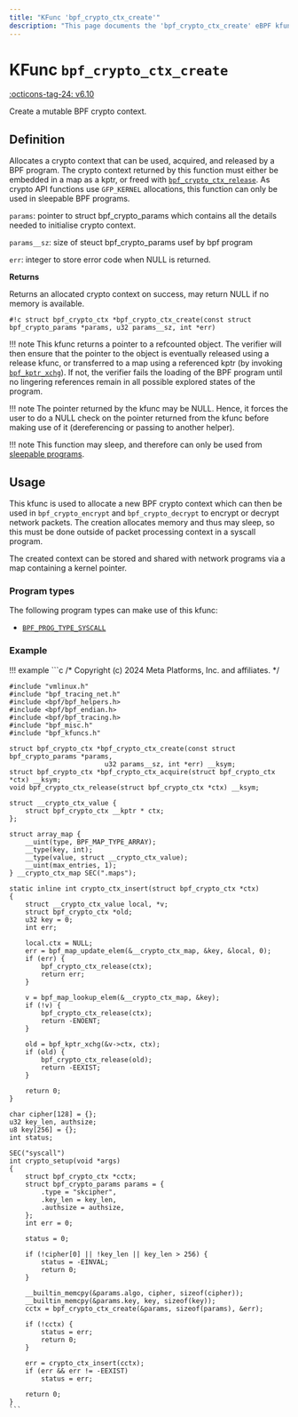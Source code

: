 ```yaml
---
title: "KFunc 'bpf_crypto_ctx_create'"
description: "This page documents the 'bpf_crypto_ctx_create' eBPF kfunc, including its definition, usage, program types that can use it, and examples."
---
```

# KFunc `bpf_crypto_ctx_create`

<!-- [FEATURE_TAG](bpf_crypto_ctx_create) -->
[:octicons-tag-24: v6.10](https://github.com/torvalds/linux/commit/3e1c6f35409f9e447bf37f64840f5b65576bfb78)
<!-- [/FEATURE_TAG] -->

Create a mutable BPF crypto context.

## Definition

Allocates a crypto context that can be used, acquired, and released by a BPF program. The crypto context returned by this function must either be embedded in a map as a kptr, or freed with [`bpf_crypto_ctx_release`](bpf_crypto_ctx_release.md). As crypto API functions use `GFP_KERNEL` allocations, this function can only be used in sleepable BPF programs.

`params`: pointer to struct bpf_crypto_params which contains all the details needed to initialise crypto context.

`params__sz`: size of steuct bpf_crypto_params usef by bpf program

`err`: integer to store error code when NULL is returned.

**Returns**

Returns an allocated crypto context on success, may return NULL if no memory is available.

<!-- [KFUNC_DEF] -->
`#!c struct bpf_crypto_ctx *bpf_crypto_ctx_create(const struct bpf_crypto_params *params, u32 params__sz, int *err)`

!!! note
	This kfunc returns a pointer to a refcounted object. The verifier will then ensure that the pointer to the object 
	is eventually released using a release kfunc, or transferred to a map using a referenced kptr 
	(by invoking [`bpf_kptr_xchg`](../helper-function/bpf_kptr_xchg.md)). If not, the verifier fails the 
	loading of the BPF program until no lingering references remain in all possible explored states of the program.

!!! note
	The pointer returned by the kfunc may be NULL. Hence, it forces the user to do a NULL check on the pointer returned 
	from the kfunc before making use of it (dereferencing or passing to another helper).

!!! note
    This function may sleep, and therefore can only be used from [sleepable programs](../syscall/BPF_PROG_LOAD.md/#bpf_f_sleepable).
<!-- [/KFUNC_DEF] -->

## Usage

This kfunc is used to allocate a new BPF crypto context which can then be used in `bpf_crypto_encrypt` and `bpf_crypto_decrypt` to encrypt or decrypt network packets. The creation allocates memory and thus may sleep, so this must be done outside of packet processing context in a syscall program.

The created context can be stored and shared with network programs via a map containing a kernel pointer.

### Program types

The following program types can make use of this kfunc:

<!-- [KFUNC_PROG_REF] -->
- [`BPF_PROG_TYPE_SYSCALL`](../program-type/BPF_PROG_TYPE_SYSCALL.md)
<!-- [/KFUNC_PROG_REF] -->

### Example

!!! example
	```c
	/* Copyright (c) 2024 Meta Platforms, Inc. and affiliates. */

	#include "vmlinux.h"
	#include "bpf_tracing_net.h"
	#include <bpf/bpf_helpers.h>
	#include <bpf/bpf_endian.h>
	#include <bpf/bpf_tracing.h>
	#include "bpf_misc.h"
	#include "bpf_kfuncs.h"

	struct bpf_crypto_ctx *bpf_crypto_ctx_create(const struct bpf_crypto_params *params,
							u32 params__sz, int *err) __ksym;
	struct bpf_crypto_ctx *bpf_crypto_ctx_acquire(struct bpf_crypto_ctx *ctx) __ksym;
	void bpf_crypto_ctx_release(struct bpf_crypto_ctx *ctx) __ksym;

	struct __crypto_ctx_value {
		struct bpf_crypto_ctx __kptr * ctx;
	};

	struct array_map {
		__uint(type, BPF_MAP_TYPE_ARRAY);
		__type(key, int);
		__type(value, struct __crypto_ctx_value);
		__uint(max_entries, 1);
	} __crypto_ctx_map SEC(".maps");

	static inline int crypto_ctx_insert(struct bpf_crypto_ctx *ctx)
	{
		struct __crypto_ctx_value local, *v;
		struct bpf_crypto_ctx *old;
		u32 key = 0;
		int err;

		local.ctx = NULL;
		err = bpf_map_update_elem(&__crypto_ctx_map, &key, &local, 0);
		if (err) {
			bpf_crypto_ctx_release(ctx);
			return err;
		}

		v = bpf_map_lookup_elem(&__crypto_ctx_map, &key);
		if (!v) {
			bpf_crypto_ctx_release(ctx);
			return -ENOENT;
		}

		old = bpf_kptr_xchg(&v->ctx, ctx);
		if (old) {
			bpf_crypto_ctx_release(old);
			return -EEXIST;
		}

		return 0;
	}

	char cipher[128] = {};
	u32 key_len, authsize;
	u8 key[256] = {};
	int status;

	SEC("syscall")
	int crypto_setup(void *args)
	{
		struct bpf_crypto_ctx *cctx;
		struct bpf_crypto_params params = {
			.type = "skcipher",
			.key_len = key_len,
			.authsize = authsize,
		};
		int err = 0;

		status = 0;

		if (!cipher[0] || !key_len || key_len > 256) {
			status = -EINVAL;
			return 0;
		}

		__builtin_memcpy(&params.algo, cipher, sizeof(cipher));
		__builtin_memcpy(&params.key, key, sizeof(key));
		cctx = bpf_crypto_ctx_create(&params, sizeof(params), &err);

		if (!cctx) {
			status = err;
			return 0;
		}

		err = crypto_ctx_insert(cctx);
		if (err && err != -EEXIST)
			status = err;

		return 0;
	}
	```
